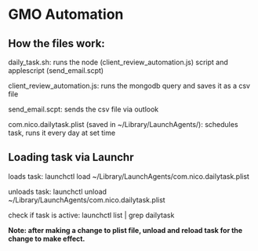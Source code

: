 # GMO Automation
## How the files work:

daily_task.sh: runs the node (client_review_automation.js) script and applescript (send_email.scpt)

client_review_automation.js: runs the mongodb query and saves it as a csv file

send_email.scpt: sends the csv file via outlook

com.nico.dailytask.plist (saved in ~/Library/LaunchAgents/): schedules task, runs it every day at set time

## Loading task via Launchr

loads task: launchctl load ~/Library/LaunchAgents/com.nico.dailytask.plist

unloads task: launchctl unload ~/Library/LaunchAgents/com.nico.dailytask.plist

check if task is active: launchctl list | grep dailytask

**Note: after making a change to plist file, unload and reload task for the change to make effect.**
